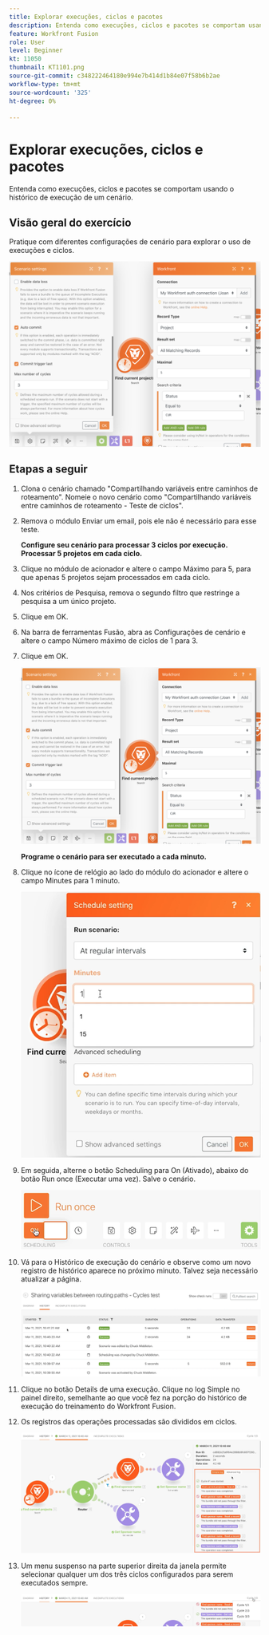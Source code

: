 ```yaml
---
title: Explorar execuções, ciclos e pacotes
description: Entenda como execuções, ciclos e pacotes se comportam usando o histórico de execução de um cenário.
feature: Workfront Fusion
role: User
level: Beginner
kt: 11050
thumbnail: KT1101.png
source-git-commit: c348222464180e994e7b414d1b84e07f58b6b2ae
workflow-type: tm+mt
source-wordcount: '325'
ht-degree: 0%

---
```



# Explorar execuções, ciclos e pacotes

Entenda como execuções, ciclos e pacotes se comportam usando o histórico de execução de um cenário.

## Visão geral do exercício

Pratique com diferentes configurações de cenário para explorar o uso de execuções e ciclos.

![Explorar ciclos e pacotes Imagem 1](../12-exercises/assets/exploring-runs-cycles-and-bundles-walkthrough-1.png)

## Etapas a seguir

1. Clona o cenário chamado &quot;Compartilhando variáveis entre caminhos de roteamento&quot;. Nomeie o novo cenário como &quot;Compartilhando variáveis entre caminhos de roteamento - Teste de ciclos&quot;.
1. Remova o módulo Enviar um email, pois ele não é necessário para esse teste.

   **Configure seu cenário para processar 3 ciclos por execução. Processar 5 projetos em cada ciclo.**

1. Clique no módulo de acionador e altere o campo Máximo para 5, para que apenas 5 projetos sejam processados em cada ciclo.
1. Nos critérios de Pesquisa, remova o segundo filtro que restringe a pesquisa a um único projeto.
1. Clique em OK.

1. Na barra de ferramentas Fusão, abra as Configurações de cenário e altere o campo Número máximo de ciclos de 1 para 3.
1. Clique em OK.

   ![Explorar ciclos e pacotes Imagem 1](../12-exercises/assets/exploring-runs-cycles-and-bundles-walkthrough-1.png)


   **Programe o cenário para ser executado a cada minuto.**

1. Clique no ícone de relógio ao lado do módulo do acionador e altere o campo Minutes para 1 minuto.

   ![Explorar ciclos e pacotes Imagem 2](../12-exercises/assets/exploring-runs-cycles-and-bundles-walkthrough-2.png)

1. Em seguida, alterne o botão Scheduling para On (Ativado), abaixo do botão Run once (Executar uma vez). Salve o cenário.

   ![Explorar ciclos e pacotes Imagem 3](../12-exercises/assets/exploring-runs-cycles-and-bundles-walkthrough-3.png)

1. Vá para o Histórico de execução do cenário e observe como um novo registro de histórico aparece no próximo minuto. Talvez seja necessário atualizar a página.

   ![Explorar ciclos e pacotes Imagem 1](../12-exercises/assets/exploring-runs-cycles-and-bundles-walkthrough-4.png)

1. Clique no botão Details de uma execução. Clique no log Simple no painel direito, semelhante ao que você fez na porção do histórico de execução do treinamento do Workfront Fusion.
1. Os registros das operações processadas são divididos em ciclos.

   ![Explorar ciclos e pacotes Imagem 5](../12-exercises/assets/exploring-runs-cycles-and-bundles-walkthrough-5.png)

1. Um menu suspenso na parte superior direita da janela permite selecionar qualquer um dos três ciclos configurados para serem executados sempre.

   ![Explorar ciclos e pacotes Imagem 6](../12-exercises/assets/exploring-runs-cycles-and-bundles-walkthrough-6.png)
